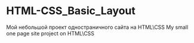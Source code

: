 # HTML-CSS_Basic_Layout
Мой небольшой проект одностраничного сайта на HTML\CSS
My small one page site project on HTML\CSS
